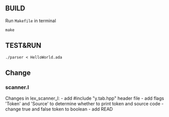 ## BUILD 

Run `Makefile` in terminal

```
make
```

## TEST&RUN
```
./parser < HelloWorld.ada
```
## Change
### scanner.l

Changes in lex_scanner_l:
	- add #include "y.tab.hpp" header file
	- add flags 'Token' and 'Source' to determine whether to print token and source code
	- change true and false token to boolean
	- add READ
